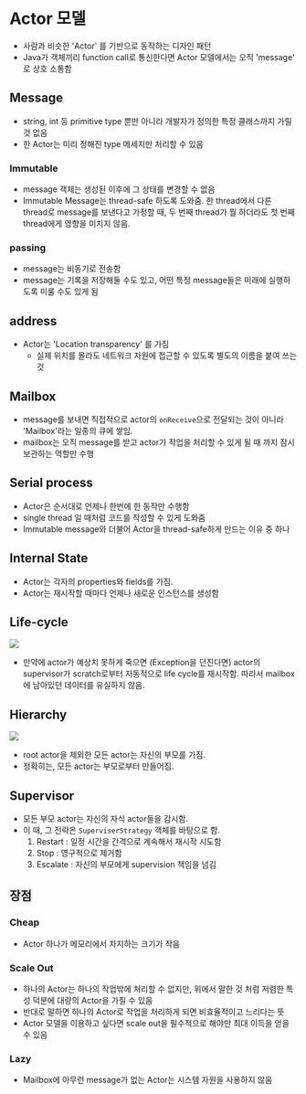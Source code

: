 # Actor 모델
- 사람과 비슷한 'Actor' 를 기반으로 동작하는 디자인 패턴
- Java가 객체끼리 function call로 통신한다면 Actor 모델에서는 오직 'message' 로 상호 소통함

## Message
- string, int 등 primitive type 뿐만 아니라 개발자가 정의한 특정 클래스까지 가릴 것 없음
- 한 Actor는 미리 정해진 type 메세지만 처리할 수 있음

### Immutable
- message 객체는 생성된 이후에 그 상태를 변경할 수 없음
- Immutable Message는 thread-safe 하도록 도와줌. 한 thread에서 다른 thread로 message를 보낸다고 가정할 때, 두 번째 thread가 뭘 하더라도 첫 번째 thread에게 영향을 미치지 않음.

### passing
- message는 비동기로 전송함
- message는 기록을 저장해둘 수도 있고, 어떤 특정 message들은 미래에 실행하도록 미룰 수도 있게 됨

## address
- Actor는 'Location transparency' 를 가짐
  - 실제 위치를 몰라도 네트워크 자원에 접근할 수 있도록 별도의 이름을 붙여 쓰는 것

## Mailbox
- message를 보내면 직접적으로 actor의 `onReceive`으로 전달되는 것이 아니라 'Mailbox'라는 일종의 큐에 쌓임.
- mailbox는 오직 message를 받고 actor가 작업을 처리할 수 있게 될 때 까지 잠시 보관하는 역할만 수행

## Serial process
- Actor은 순서대로 언제나 한번에 한 동작만 수행함
- single thread 일 때처럼 코드를 작성할 수 있게 도와줌
- Immutable message와 더불어 Actor을 thread-safe하게 만드는 이유 중 하나

## Internal State
- Actor는 각자의 properties와 fields를 가짐.
- Actor는 재시작할 때마다 언제나 새로운 인스턴스를 생성함

## Life-cycle
![](https://petabridge.com/images/2015/what-is-an-actor/akka-actor-lifecycle.png)

- 만약에 actor가 예상치 못하게 죽으면 (Exception을 던진다면) actor의 supervisor가 scratch로부터 자동적으로 life cycle를 재시작함. 따라서 mailbox에 남아있던 데이터를 유실하지 않음.

## Hierarchy
![](https://petabridge.com/images/2015/what-is-an-actor/actor-family-tree.png)
- root actor을 제외한 모든 actor는 자신의 부모를 가짐.
- 정확히는, 모든 actor는 부모로부터 만들어짐.

## Supervisor
- 모든 부모 actor는 자신의 자식 actor들을 감시함.
- 이 때, 그 전략은 `SuperviserStrategy` 객체를 바탕으로 함.
  1. Restart : 일정 시간을 간격으로 계속해서 재시작 시도함
  2. Stop : 영구적으로 제거함
  3. Escalate : 자신의 부모에게 supervision 책임을 넘김

## 장점
### Cheap
- Actor 하나가 메모리에서 차지하는 크기가 작음

### Scale Out
- 하나의 Actor는 하나의 작업밖에 처리할 수 없지만, 위에서 말한 것 처럼 저렴한 특성 덕분에 대량의 Actor을 가질 수 있음
- 반대로 말하면 하나의 Actor로 작업을 처리하게 되면 비효율적이고 느리다는 뜻
- Actor 모델을 이용하고 싶다면 scale out을 필수적으로 해야만 최대 이득을 얻을 수 있음

### Lazy
- Mailbox에 아무런 message가 없는 Actor는 시스템 자원을 사용하지 않음